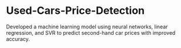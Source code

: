 # Used-Cars-Price-Detection
Developed a machine learning model using neural networks, linear regression, and SVR to predict second-hand car prices  with improved accuracy.
